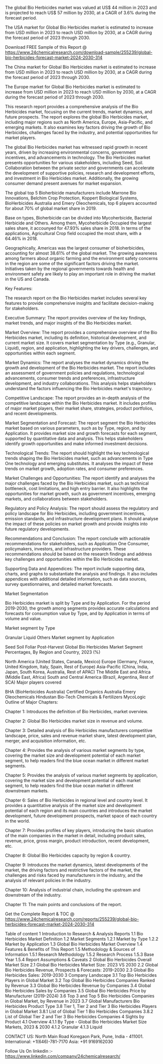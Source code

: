The global Bio Herbicides market was valued at US$ 44 million in 2023 and is projected to reach US$ 57 million by 2030, at a CAGR of 3.6% during the forecast period.

The USA market for Global Bio Herbicides market is estimated to increase from USD million in 2023 to reach USD million by 2030, at a CAGR during the forecast period of 2023 through 2030.

Download FREE Sample of this Report @ https://www.24chemicalresearch.com/download-sample/255239/global-bio-herbicides-forecast-market-2024-2030-314

The China market for Global Bio Herbicides market is estimated to increase from USD million in 2023 to reach USD million by 2030, at a CAGR during the forecast period of 2023 through 2030.

The Europe market for Global Bio Herbicides market is estimated to increase from USD million in 2023 to reach USD million by 2030, at a CAGR during the forecast period of 2023 through 2030.

This research report provides a comprehensive analysis of the Bio Herbicides market, focusing on the current trends, market dynamics, and future prospects. The report explores the global Bio Herbicides market, including major regions such as North America, Europe, Asia-Pacific, and emerging markets. It also examines key factors driving the growth of Bio Herbicides, challenges faced by the industry, and potential opportunities for market players.

The global Bio Herbicides market has witnessed rapid growth in recent years, driven by increasing environmental concerns, government incentives, and advancements in technology. The Bio Herbicides market presents opportunities for various stakeholders, including Seed, Soil. Collaboration between the private sector and governments can accelerate the development of supportive policies, research and development efforts, and investment in Bio Herbicides market. Additionally, the growing consumer demand present avenues for market expansion.

The global top 5 Bioherbicide manufacturers include Marrone Bio Innovations, Belchim Crop Protection, Koppert Biological Systems, BioHerbicides Australia and Emery Oleochemicals, top 6 players accounted for about 70% of global market share in 2019.

Base on types, Bioherbicide can be divided into Mycoherbicide, Bacterial Herbicide and Others. Among them, Mycoherbicide Occupied the largest sales share, it accounyed for 47.93% sales share in 2018. In terms of the applications, Agricultural Crop field occupied the most share, with a 64.46% in 2018.

Geographically, Americas was the largest consumer of bioherbicides, accounting for almost 38.61% of the global market. The growing awareness among farmers about organic farming and the environment safety concerns in the region are some of the significant factors driving the market. Initiatives taken by the regional governments towards health and environment safety are likely to play an important role in driving the market in the US and Canada.

Key Features:

The research report on the Bio Herbicides market includes several key features to provide comprehensive insights and facilitate decision-making for stakeholders.

Executive Summary: The report provides overview of the key findings, market trends, and major insights of the Bio Herbicides market.

Market Overview: The report provides a comprehensive overview of the Bio Herbicides market, including its definition, historical development, and current market size. It covers market segmentation by Type (e.g., Granular, Liquid), region, and application, highlighting the key drivers, challenges, and opportunities within each segment.

Market Dynamics: The report analyses the market dynamics driving the growth and development of the Bio Herbicides market. The report includes an assessment of government policies and regulations, technological advancements, consumer trends and preferences, infrastructure development, and industry collaborations. This analysis helps stakeholders understand the factors influencing the Bio Herbicides market's trajectory.

Competitive Landscape: The report provides an in-depth analysis of the competitive landscape within the Bio Herbicides market. It includes profiles of major market players, their market share, strategies, product portfolios, and recent developments.

Market Segmentation and Forecast: The report segment the Bio Herbicides market based on various parameters, such as by Type, region, and by Application. It provides market size and growth forecasts for each segment, supported by quantitative data and analysis. This helps stakeholders identify growth opportunities and make informed investment decisions.

Technological Trends: The report should highlight the key technological trends shaping the Bio Herbicides market, such as advancements in Type One technology and emerging substitutes. It analyses the impact of these trends on market growth, adoption rates, and consumer preferences.

Market Challenges and Opportunities: The report identify and analyses the major challenges faced by the Bio Herbicides market, such as technical bottleneck, cost limitations, and high entry barrier. It also highlights the opportunities for market growth, such as government incentives, emerging markets, and collaborations between stakeholders.

Regulatory and Policy Analysis: The report should assess the regulatory and policy landscape for Bio Herbicides, including government incentives, emission standards, and infrastructure development plans. It should analyse the impact of these policies on market growth and provide insights into future regulatory developments.

Recommendations and Conclusion: The report conclude with actionable recommendations for stakeholders, such as Application One Consumer, policymakers, investors, and infrastructure providers. These recommendations should be based on the research findings and address key challenges and opportunities within the Bio Herbicides market.

Supporting Data and Appendices: The report include supporting data, charts, and graphs to substantiate the analysis and findings. It also includes appendices with additional detailed information, such as data sources, survey questionnaires, and detailed market forecasts.

Market Segmentation

Bio Herbicides market is split by Type and by Application. For the period 2019-2030, the growth among segments provides accurate calculations and forecasts for consumption value by Type, and by Application in terms of volume and value.

Market segment by Type

Granular
Liquid
Others
Market segment by Application

Seed
Soil
Foliar
Post-Harvest
Global Bio Herbicides Market Segment Percentages, By Region and Country, 2023 (%)

North America (United States, Canada, Mexico)
Europe (Germany, France, United Kingdom, Italy, Spain, Rest of Europe)
Asia-Pacific (China, India, Japan, South Korea, Australia, Rest of APAC)
The Middle East and Africa (Middle East, Africa)
South and Central America (Brazil, Argentina, Rest of SCA)
Major players covered

BHA (BioHerbicides Australia)
Certified Organics Australia
Emery Oleochemicals
Hindustan Bio-Tech Chemicals & Fertilizers
MycoLogic
Outline of Major Chapters:

Chapter 1: Introduces the definition of Bio Herbicides, market overview.

Chapter 2: Global Bio Herbicides market size in revenue and volume.

Chapter 3: Detailed analysis of Bio Herbicides manufacturers competitive landscape, price, sales and revenue market share, latest development plan, merger, and acquisition information, etc.

Chapter 4: Provides the analysis of various market segments by type, covering the market size and development potential of each market segment, to help readers find the blue ocean market in different market segments.

Chapter 5: Provides the analysis of various market segments by application, covering the market size and development potential of each market segment, to help readers find the blue ocean market in different downstream markets.

Chapter 6: Sales of Bio Herbicides in regional level and country level. It provides a quantitative analysis of the market size and development potential of each region and its main countries and introduces the market development, future development prospects, market space of each country in the world.

Chapter 7: Provides profiles of key players, introducing the basic situation of the main companies in the market in detail, including product sales, revenue, price, gross margin, product introduction, recent development, etc.

Chapter 8: Global Bio Herbicides capacity by region & country.

Chapter 9: Introduces the market dynamics, latest developments of the market, the driving factors and restrictive factors of the market, the challenges and risks faced by manufacturers in the industry, and the analysis of relevant policies in the industry.

Chapter 10: Analysis of industrial chain, including the upstream and downstream of the industry.

Chapter 11: The main points and conclusions of the report.

Get the Complete Report & TOC @ https://www.24chemicalresearch.com/reports/255239/global-bio-herbicides-forecast-market-2024-2030-314

Table of content
1 Introduction to Research & Analysis Reports
1.1 Bio Herbicides Market Definition
1.2 Market Segments
1.2.1 Market by Type
1.2.2 Market by Application
1.3 Global Bio Herbicides Market Overview
1.4 Features & Benefits of This Report
1.5 Methodology & Sources of Information
1.5.1 Research Methodology
1.5.2 Research Process
1.5.3 Base Year
1.5.4 Report Assumptions & Caveats
2 Global Bio Herbicides Overall Market Size
2.1 Global Bio Herbicides Market Size: 2023 VS 2030
2.2 Global Bio Herbicides Revenue, Prospects & Forecasts: 2019-2030
2.3 Global Bio Herbicides Sales: 2019-2030
3 Company Landscape
3.1 Top Bio Herbicides Players in Global Market
3.2 Top Global Bio Herbicides Companies Ranked by Revenue
3.3 Global Bio Herbicides Revenue by Companies
3.4 Global Bio Herbicides Sales by Companies
3.5 Global Bio Herbicides Price by Manufacturer (2019-2024)
3.6 Top 3 and Top 5 Bio Herbicides Companies in Global Market, by Revenue in 2023
3.7 Global Manufacturers Bio Herbicides Product Type
3.8 Tier 1, Tier 2 and Tier 3 Bio Herbicides Players in Global Market
3.8.1 List of Global Tier 1 Bio Herbicides Companies
3.8.2 List of Global Tier 2 and Tier 3 Bio Herbicides Companies
4 Sights by Product
4.1 Overview
4.1.1 By Type - Global Bio Herbicides Market Size Markets, 2023 & 2030
4.1.2 Granular
4.1.3 Liquid

CONTACT US:
North Main Road Koregaon Park, Pune, India - 411001.
International: +1(646)-781-7170
Asia: +91 9169162030

Follow Us On linkedin :- https://www.linkedin.com/company/24chemicalresearch/
